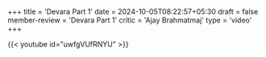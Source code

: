 +++
title = 'Devara Part 1'
date = 2024-10-05T08:22:57+05:30
draft = false
member-review = 'Devara Part 1'
critic = 'Ajay Brahmatmaj'
type = 'video'
+++

{{< youtube id="uwfgVUfRNYU" >}}
